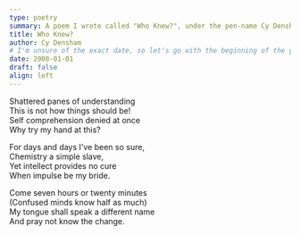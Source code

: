 ```yaml
---
type: poetry
summary: A poem I wrote called "Who Knew?", under the pen-name Cy Densham.
title: Who Knew?
author: Cy Densham
# I'm unsure of the exact date, so let's go with the beginning of the year
date: 2008-01-01
draft: false
align: left
---
```


Shattered panes of understanding\
This is not how things should be!\
Self comprehension denied at once\
Why try my hand at this?

For days and days I've been so sure,\
Chemistry a simple slave,\
Yet intellect provides no cure\
When impulse be my bride.

Come seven hours or twenty minutes\
(Confused minds know half as much)\
My tongue shall speak a different name\
And pray not know the change.
